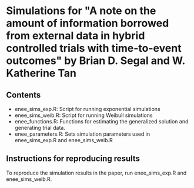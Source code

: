 # Simulations for "A note on the amount of information borrowed from external data in hybrid controlled trials with time-to-event outcomes" by Brian D. Segal and W. Katherine Tan

## Contents

* enee_sims_exp.R: Script for running exponential simulations
* enee_sims_weib.R: Script for running Weibull simulations
* enee_functions.R: Functions for estimating the generalized solution and generating trial data.
* enee_parameters.R: Sets simulation parameters used in enee_sims_exp.R and enee_sims_weib.R

## Instructions for reproducing results

To reproduce the simulation results in the paper, run enee_sims_exp.R and enee_sims_weib.R.
